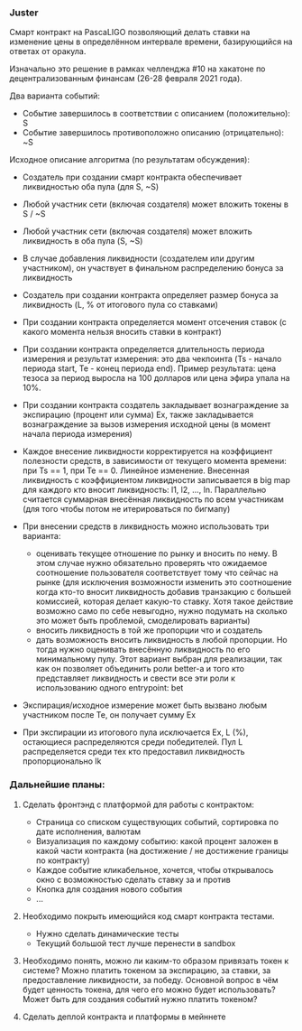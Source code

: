 ### Juster

Смарт контракт на PascaLIGO позволяющий делать ставки на изменение цены в определённом интервале времени, базирующийся на ответах от оракула.

Изначально это решение в рамках челленджа #10 на хакатоне по децентрализованным финансам (26-28 февраля 2021 года).

Два варианта событий:
- Событие завершилось в соответствии с описанием (положительно): S
- Событие завершилось противоположно описанию (отрицательно): ~S

Исходное описание алгоритма (по результатам обсуждения):
- Создатель при создании смарт контракта обеспечивает ликвидностью оба пула (для S, ~S)
- Любой участник сети (включая создателя) может вложить токены в S / ~S
- Любой участник сети (включая создателя) может вложить ликвидность в оба пула (S, ~S)
- В случае добавления ликвидности (создателем или другим участником), он участвует в финальном распределению бонуса за ликвидность
- Создатель при создании контракта определяет размер бонуса за ликвидность (L, % от итогового пула со ставками)
- При создании контракта определяется момент отсечения ставок (с какого момента нельзя вносить ставки в контракт)
- При создании контракта определяется длительность периода измерения и результат измерения: это два чекпоинта (Ts - начало периода start, Te - конец периода end). Пример результата: цена тезоса за период выросла на 100 долларов или цена эфира упала на 10%.
- При создании контракта создатель закладывает вознаграждение за экспирацию (процент или сумма) Ex, также закладывается вознаграждение за вызов измерения исходной цены (в момент начала периода измерения)
- Каждое внесение ликвидности корректируется на коэффициент полезности средств, в зависимости от текущего момента времени: при Ts == 1, при Te == 0. Линейное изменение. Внесенная ликвидность с коэффициентом ликвидности записывается в big map для каждого кто вносит ликвидность: l1, l2, ..., ln. Параллельно считается суммарная внесённая ликвидность по всем участникам (для того чтобы потом не итерироваться по бигмапу)
- При внесении средств в ликвидность можно использовать три варианта:
    - оценивать текущее отношение по рынку и вносить по нему. В этом случае нужно обязательно проверять что ожидаемое соотношение пользователя соответствует тому что сейчас на рынке (для исключения возможности изменить это соотношение когда кто-то вносит ликвидность добавив транзакцию с большей комиссией, которая делает какую-то ставку. Хотя такое действие возможно само по себе невыгодно, нужно подумать на сколько это может быть проблемой, смоделировать варианты)
    - вносить ликвидность в той же пропорции что и создатель
    - дать возможность вносить ликвидность в любой пропорции. Но тогда нужно оценивать внесённую ликвидность по его минимальному пулу. Этот вариант выбран для реализации, так как он позволяет объединить роли better-а и того кто представляет ликвидность и свести все эти роли к использованию одного entrypoint: bet

- Экспирация/исходное измерение может быть вызвано любым участником после Te, он получает сумму Ex
- При экспирации из итогового пула исключается Ex, L (%), остающиеся распределяются среди победителей. Пул L распределяется среди тех кто предоставил ликвидность пропорционально lk

### Дальнейшие планы:
1. Сделать фронтэнд с платформой для работы с контрактом:
    - Страница со списком существующих событий, сортировка по дате исполнения, валютам
    - Визуализация по каждому событию: какой процент заложен в какой части контракта (на достижение / не достижение границы по контракту)
    - Каждое событие кликабельное, хочется, чтобы открывалось окно с возможностью сделать ставку за и против
    - Кнопка для создания нового события
    - ...

2. Необходимо покрыть имеющийся код смарт контракта тестами.
    - Нужно сделать динамические тесты
    - Текущий большой тест лучше перенести в sandbox

3. Необходимо понять, можно ли каким-то образом привязать токен к системе? Можно платить токеном за экспирацию, за ставки, за предоставление ликвидности, за победу. Основной вопрос в чём будет ценность токена, для чего его можно будет использовать? Может быть для создания событий нужно платить токеном?

4. Сделать деплой контракта и платформы в мейннете

